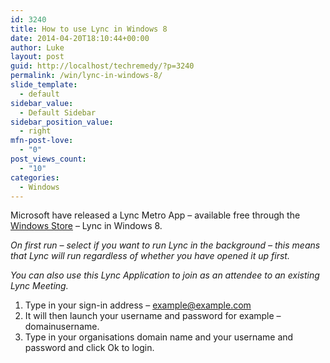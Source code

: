 ```yaml
---
id: 3240
title: How to use Lync in Windows 8
date: 2014-04-20T18:10:44+00:00
author: Luke
layout: post
guid: http://localhost/techremedy/?p=3240
permalink: /win/lync-in-windows-8/
slide_template:
  - default
sidebar_value:
  - Default Sidebar
sidebar_position_value:
  - right
mfn-post-love:
  - "0"
post_views_count:
  - "10"
categories:
  - Windows
---
```

Microsoft have released a Lync Metro App &#8211; available free through the <a title="Microsoft Store - Lync" href="http://apps.microsoft.com/windows/en-nz/app/lync/ba4b9485-8712-41ff-a9ea-6243a3e07682" target="_blank">Windows Store</a> &#8211; Lync in Windows 8.

_On first run &#8211; select if you want to run Lync in the background &#8211; this means that Lync will run regardless of whether you have opened it up first._

_You can also use this Lync Application to join as an attendee to an existing Lync Meeting._

  1. Type in your sign-in address &#8211; example@example.com
  2. It will then launch your username and password for example &#8211; domainusername.
  3. Type in your organisations domain name and your username and password and click Ok to login.